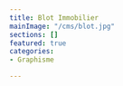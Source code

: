 ```yaml
---
title: Blot Immobilier
mainImage: "/cms/blot.jpg"
sections: []
featured: true
categories:
- Graphisme

---
```

